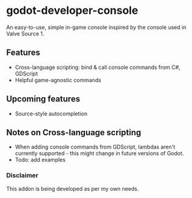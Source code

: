 # godot-developer-console
An easy-to-use, simple in-game console inspired by the console used in Valve Source 1.

## Features
- Cross-language scripting: bind & call console commands from C#, GDScript
- Helpful game-agnostic commands


## Upcoming features
- Source-style autocompletion

## Notes on Cross-language scripting
- When adding console commands from GDScript, lambdas aren't currently supported - this might change in future versions of Godot.
- Todo: add examples

### Disclaimer
This addon is being developed as per my own needs.
